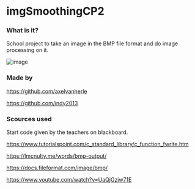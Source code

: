 # imgSmoothingCP2
### What is it? 
School project to take an image in the BMP file format and do image processing on it.

![image](https://user-images.githubusercontent.com/94362354/168565168-af57a563-30ec-4f7a-b5f6-b90ce03fad1d.png)

### Made by
https://github.com/axelvanherle

https://github.com/indy2013

### Scources used
Start code given by the teachers on blackboard.

https://www.tutorialspoint.com/c_standard_library/c_function_fwrite.htm

https://lmcnulty.me/words/bmp-output/

https://docs.fileformat.com/image/bmp/

https://www.youtube.com/watch?v=UaQjGziw71E
